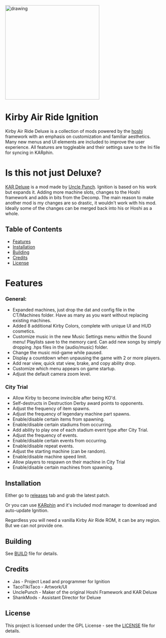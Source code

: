 <img src="https://github.com/UnclePunch/KAR-Deluxe/blob/main/art/main%20logo.png" alt="drawing" width="300"/>

# Kirby Air Ride Ignition
Kirby Air Ride Deluxe is a collection of mods powered by the [hoshi](https://github.com/UnclePunch/hoshi) framework with an emphasis on customization and familiar aesthetics. Many new menus and UI elements are included to improve the user experience. All features are toggleable and their settings save to the Ini file for syncing in KARphin.

# Is this not just Deluxe?

[KAR Deluxe](https://github.com/UnclePunch/KAR-Deluxe) is a mod made by [Uncle Punch](https://github.com/UnclePunch). Ignition is based on his work but expands it. Adding more machine slots, changes to the Hoshi framework and adds in bits from the Decomp. The main reason to make another mod is my changes are so drastic, it wouldn't work with his mod. Ideally some of the changes can be merged back into his or Hoshi as a whole.

## Table of Contents
- [Features](#features)
- [Installation](#installation)
- [Building](#building)
- [Credits](#credits)
- [License](#license)

# Features

### General:
- Expanded machines, just drop the dat and config file in the CT/Machines folder. Have as many as you want without replacing existing machines.
- Added 8 additional Kirby Colors, complete with unique UI and HUD cosmetics.
- Customize music in the new Music Settings menu within the Sound menu! Playlists save to the memory card. Can add new songs by simply dropping .hps files in the (audio/music) folder.
- Change the music mid-game while paused.
- Display a countdown when unpausing the game with 2 or more players.
- Add rear view, quick stat view, brake, and copy ability drop.
- Customize which menu appears on game startup.
- Adjust the default camera zoom level.

### City Trial
- Allow Kirby to become invincible after being KO'd.
- Self-destructs in Destruction Derby award points to opponents.
- Adjust the frequency of item spawns.
- Adjust the frequency of legendary machine part spawns.
- Enable/disable certain items from spawning.
- Enable/disable certain stadiums from occurring.
- Add ability to play one of each stadium event type after City Trial.
- Adjust the frequency of events.
- Enable/disable certain events from occurring.
- Enable/disable repeat events.
- Adjust the starting machine (can be random).
- Enable/disable machine speed limit.
- Allow players to respawn on their machine in City Trial
- Enable/disable certain machines from spawning.

## Installation

Either go to [releases](https://github.com/SeanMott/KAR-Ignition/releases) tab and grab the latest patch.

Or you can use [KARphin](https://karworkshop.com/) and it's included mod manager to download and auto-update Ignition.

Regardless you will need a vanilla Kirby Air Ride ROM, it can be any region. But we can not provide one.

## Building
See [BUILD](BUILD.md) file for details.

## Credits
- Jas - Project Lead and programmer for Ignition
- TacoTIkiTaco - Artwork/UI
- UnclePunch - Maker of the original Hoshi Framework and KAR Deluxe
- ShankMods - Assistant Director for Deluxe

## License
This project is licensed under the GPL License - see the [LICENSE](LICENSE) file for details.

